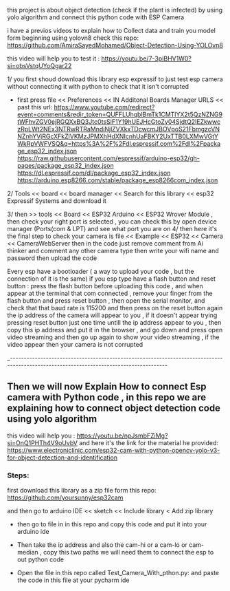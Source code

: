 this project is about object detection (check if the plant is infected) by using yolo algorithm and connect this python code with ESP Camera

i have a previos videos to explain how to Collect data and train you model form beginning using yolovn8
check this repo:
https://github.com/AmiraSayedMohamed/Object-Detection-Using-YOLOvn8

this video will help you to test it :
https://youtu.be/7-3piBHV1W0?si=obsVstqUYoQgar22

1/ you first shoud download this library esp expressif to just test esp camera without connecting it with python to check 
that it isn't corrupted 
- first press file << Preferences <<  IN Additonal Boards Manager URLS << past this url:
https://www.youtube.com/redirect?event=comments&redir_token=QUFFLUhqblBmTk1CMTlYX2t5QzNZNG9tWFhvZGV0ejRGQXxBQ3Jtc0tsSlF1Y19hUEJHcGtoZy04SjdtQ2lEZkwwczRpLWt2NEx3NTRwRTRaMndiNjlZVXkxTDcwcmJBOVpoS21FbmgzcVNNZnhYVjRGcXFkZlVKMzJPMXhHdXNIcnhUaFBKY2UxTTB0LXMwVGtYWkRpVWFVSQ&q=https%3A%2F%2Fdl.espressif.com%2Fdl%2Fpackage_esp32_index.json
https://raw.githubusercontent.com/espressif/arduino-esp32/gh-pages/package_esp32_index.json
https://dl.espressif.com/dl/package_esp32_index.json
https://arduino.esp8266.com/stable/package_esp8266com_index.json


2/ Tools << board << board manager << Search for this library << esp32 Expressif Systems and download it 


3/ then  >> tools << Board << ESP32 Arduino << ESP32 Wrover Module  , then check  your right port is selected , you can check this by open device manager (Ports(com & LPT) and see what port you are on 
4/ then here it's the final step to check your camera is file << Example << ESP32 << Camera << CameraWebServer 
then in the code just remove comment from Ai thinker and comment any other camera type 
then write your wifi name and password
then upload the code

Every esp have a bootloader ( a way to upload your code , but the connection of it  is the same)
if you esp type have a flash button and reset button  : press the flash button before uploading this code  , and when appear at the terminal that com connected , remove your finger from the flash button and press reset button , then open the serial monitor, and check that that baud rate is 115200 and then press on the reset button again the ip address of the camera will appear to you , if it doesn't appear trying pressing reset button just one time  untill the ip address appear to you , then copy this ip address  and put it in the browser , and go down and press open video streaming and then go up again to show your video streaming , if the video appear then your camera is not corrupted 

_---------------------------------------------------------------------------------------------------------------------------------------

## Then we will now Explain How to connect Esp camera with Python code , in this repo we are explaining how to connect object detection code using yolo algorithm 

this video will help you :
https://youtu.be/npJsmbFZiMg?si=OnQ1PHTh4V9oUvbV
 and here it's the link for the material he provided:
https://www.electroniclinic.com/esp32-cam-with-python-opencv-yolo-v3-for-object-detection-and-identification

### Steps:
first download this library as a zip file form this repo:
https://github.com/yoursunny/esp32cam

and then go to arduino IDE << sketch << Include library < Add zip library
- then  go to file in in this repo and copy this code and put it into your arduino ide

- Then take the ip address and also the cam-hi or a cam-lo or cam-median , copy this two paths
we will need them to connect the esp to out python code 

- Open the file in this repo called Test_Camera_With_pthon.py:
and paste the code in this file at your pycharm ide




